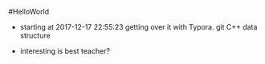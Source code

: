#HelloWorld

- starting at 2017-12-17 22:55:23
  getting over it with Typora.
  git
  C++
  data structure

- interesting is best teacher?

